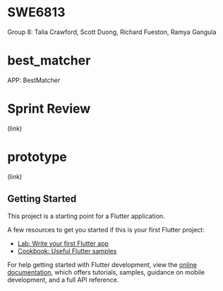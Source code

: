 # SWE6813

Group 8:
Talia Crawford, Scott Duong, Richard Fueston, Ramya Gangula

# best_matcher

APP: BestMatcher



# Sprint Review

(link)

# prototype 

(link)

## Getting Started

This project is a starting point for a Flutter application.

A few resources to get you started if this is your first Flutter project:

- [Lab: Write your first Flutter app](https://docs.flutter.dev/get-started/codelab)
- [Cookbook: Useful Flutter samples](https://docs.flutter.dev/cookbook)

For help getting started with Flutter development, view the
[online documentation](https://docs.flutter.dev/), which offers tutorials,
samples, guidance on mobile development, and a full API reference.
